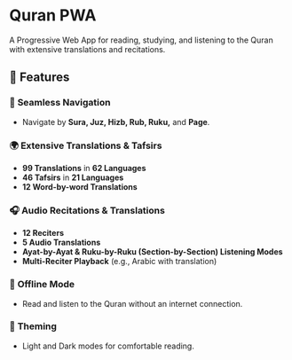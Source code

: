 # Quran PWA  

A Progressive Web App for reading, studying, and listening to the Quran with extensive translations and recitations.  

## 🌟 Features  

### 📖 **Seamless Navigation**  
  - Navigate by **Sura, Juz, Hizb, Rub, Ruku,** and **Page**.  

### 🌍 **Extensive Translations & Tafsirs**  
  - **99 Translations** in **62 Languages**  
  - **46 Tafsirs** in **21 Languages**  
  - **12 Word-by-word Translations**  

### 🎧 **Audio Recitations & Translations**  
  - **12 Reciters**  
  - **5 Audio Translations**  
  - **Ayat-by-Ayat & Ruku-by-Ruku (Section-by-Section) Listening Modes**  
  - **Multi-Reciter Playback** (e.g., Arabic with translation)  

### 📶 **Offline Mode**  
  - Read and listen to the Quran without an internet connection.  

### 🎨 **Theming**  
  - Light and Dark modes for comfortable reading.  


